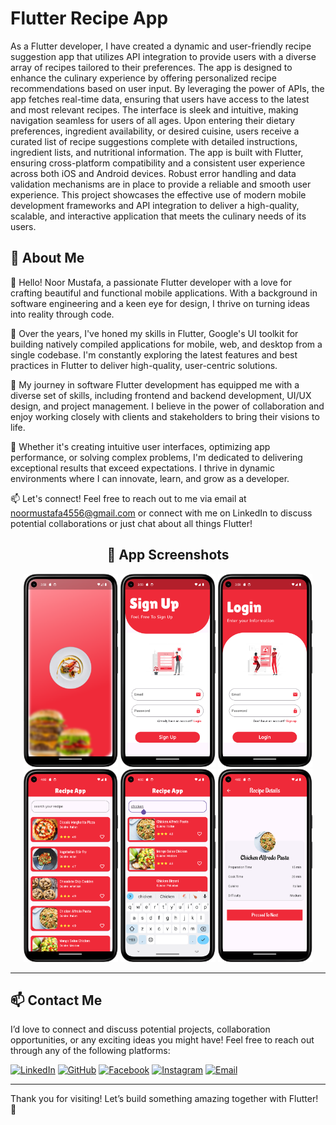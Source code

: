 # Flutter Recipe App
As a Flutter developer, I have created a dynamic and user-friendly recipe suggestion app that utilizes API integration to provide users with a diverse array of recipes tailored to their preferences. The app is designed to enhance the culinary experience by offering personalized recipe recommendations based on user input. By leveraging the power of APIs, the app fetches real-time data, ensuring that users have access to the latest and most relevant recipes. The interface is sleek and intuitive, making navigation seamless for users of all ages. Upon entering their dietary preferences, ingredient availability, or desired cuisine, users receive a curated list of recipe suggestions complete with detailed instructions, ingredient lists, and nutritional information. The app is built with Flutter, ensuring cross-platform compatibility and a consistent user experience across both iOS and Android devices. Robust error handling and data validation mechanisms are in place to provide a reliable and smooth user experience. This project showcases the effective use of modern mobile development frameworks and API integration to deliver a high-quality, scalable, and interactive application that meets the culinary needs of its users.
## 🚀 About Me
👋 Hello! Noor Mustafa, a passionate Flutter developer with a love for crafting beautiful and functional mobile applications. With a background in software engineering and a keen eye for design, I thrive on turning ideas into reality through code.

🚀 Over the years, I've honed my skills in Flutter, Google's UI toolkit for building natively compiled applications for mobile, web, and desktop from a single codebase. I'm constantly exploring the latest features and best practices in Flutter to deliver high-quality, user-centric solutions.

💼 My journey in software Flutter development has equipped me with a diverse set of skills, including frontend and backend development, UI/UX design, and project management. I believe in the power of collaboration and enjoy working closely with clients and stakeholders to bring their visions to life.

🌟 Whether it's creating intuitive user interfaces, optimizing app performance, or solving complex problems, I'm dedicated to delivering exceptional results that exceed expectations. I thrive in dynamic environments where I can innovate, learn, and grow as a developer.

📫 Let's connect! Feel free to reach out to me via email at noormustafa4556@gmail.com or connect with me on LinkedIn to discuss potential collaborations or just chat about all things Flutter!
<h2 align="center">📱 App Screenshots</h2>

<p align="center">
  <img src="https://raw.githubusercontent.com/NoorMustafa4556/Recipe-App/main/assets/images/1.png" width="30%" />
  <img src="https://raw.githubusercontent.com/NoorMustafa4556/Recipe-App/main/assets/images/2.png" width="30%" />
  <img src="https://raw.githubusercontent.com/NoorMustafa4556/Recipe-App/main/assets/images/3.png" width="30%" />
  <img src="https://raw.githubusercontent.com/NoorMustafa4556/Recipe-App/main/assets/images/4.png" width="30%" />
  <img src="https://raw.githubusercontent.com/NoorMustafa4556/Recipe-App/main/assets/images/5.png" width="30%" />
  <img src="https://raw.githubusercontent.com/NoorMustafa4556/Recipe-App/main/assets/images/6.png" width="30%" />
  
</p>




 ---

## 📫 Contact Me

I’d love to connect and discuss potential projects, collaboration opportunities, or any exciting ideas you might have! Feel free to reach out through any of the following platforms:

[![LinkedIn](https://img.shields.io/badge/-LinkedIn-blue?style=flat-square&logo=linkedin&logoColor=white)](https://www.linkedin.com/in/noormustafa4556/)
[![GitHub](https://img.shields.io/badge/-GitHub-black?style=flat-square&logo=github&logoColor=white)](https://github.com/noormustafa4556)
[![Facebook](https://img.shields.io/badge/-Facebook-1877F2?style=flat-square&logo=facebook&logoColor=white)](https://www.facebook.com/noormustafa4556)
[![Instagram](https://img.shields.io/badge/-Instagram-E4405F?style=flat-square&logo=instagram&logoColor=white)](https://www.instagram.com/noormustafa4556)
[![Email](https://img.shields.io/badge/-Email-D14836?style=flat-square&logo=gmail&logoColor=white)](mailto:noormustafa4556@gmail.com)

---

Thank you for visiting! Let’s build something amazing together with Flutter! 🌟 




